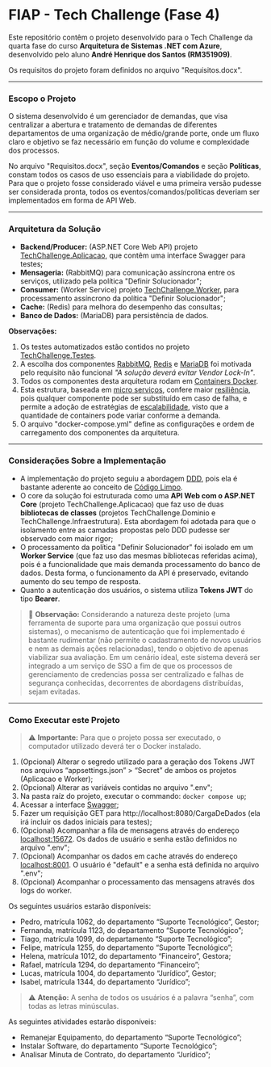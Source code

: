 # FIAP - Tech Challenge (Fase 4)

Este repositório contêm o projeto desenvolvido para o Tech Challenge da quarta fase do curso **Arquitetura de Sistemas .NET com Azure**, desenvolvido pelo aluno **André Henrique dos Santos (RM351909)**.

Os requisitos do projeto foram definidos no arquivo "Requisitos.docx".

---

### Escopo o Projeto

O sistema desenvolvido é um gerenciador de demandas, que visa centralizar a abertura e tratamento de demandas de diferentes departamentos de uma organização de médio/grande porte, onde um fluxo claro e objetivo se faz necessário em função do volume e complexidade dos processos.

No arquivo "Requisitos.docx", seção **Eventos/Comandos** e seção **Políticas**, constam todos os casos de uso essenciais para a viabilidade do projeto.
Para que o projeto fosse considerado viável e uma primeira versão pudesse ser considerada pronta, todos os eventos/comandos/políticas deveriam ser implementados em forma de API Web.

---

### Arquitetura da Solução

- **Backend/Producer:** (ASP.NET Core Web API) projeto <u>TechChallenge.Aplicacao</u>, que contêm uma interface Swagger para testes;
- **Mensageria:** (RabbitMQ) para comunicação assíncrona entre os serviços, utilizado pela política "Definir Solucionador";
- **Consumer:** (Worker Service) projeto <u>TechChallenge.Worker</u>, para processamento assíncrono da política "Definir Solucionador";
- **Cache:** (Redis) para melhora do desempenho das consultas;
- **Banco de Dados:** (MariaDB) para persistência de dados.

**Observações:**
1. Os testes automatizados estão contidos no projeto <u>TechChallenge.Testes</u>.
2. A escolha dos componentes <u>RabbitMQ</u>, <u>Redis</u> e <u>MariaDB</u> foi motivada pelo requisito não funcional *"A solução deverá evitar Vendor Lock-In"*.
3. Todos os componentes desta arquitetura rodam em <u>Containers Docker</u>.
4. Esta estrutura, baseada em <u>micro serviços</u>, confere maior <u>resiliência</u>, pois qualquer componente pode ser substituído em caso de falha, e permite a adoção de estratégias de <u>escalabilidade</u>, visto que a quantidade de containers pode variar conforme a demanda.
5. O arquivo "docker-compose.yml" define as configurações e ordem de carregamento dos componentes da arquitetura.

---

### Considerações Sobre a Implementação

- A implementação do projeto seguiu a abordagem <u>DDD</u>, pois ela é bastante aderente ao conceito de <u>Código Limpo</u>.
- O core da solução foi estruturada como uma **API Web com o ASP.NET Core** (projeto TechChallenge.Aplicacao) que faz uso de duas **bibliotecas de classes** (projetos TechChallenge.Dominio e TechChallenge.Infraestrutura). Esta abordagem foi adotada para que o isolamento entre as camadas propostas pelo DDD pudesse ser observado com maior rigor;
- O processamento da política "Definir Solucionador" foi isolado em um **Worker Service** (que faz uso das mesmas bibliotecas referidas acima), pois é a funcionalidade que mais demanda processamento do banco de dados. Desta forma, o funcionamento da API é preservado, evitando aumento do seu tempo de resposta.
- Quanto a autenticação dos usuários, o sistema utiliza **Tokens JWT** do tipo **Bearer**.
> :memo: **Observação:** Considerando a natureza deste projeto (uma ferramenta de suporte para uma organização que possui outros sistemas), o mecanismo de autenticação que foi implementado é bastante rudimentar (não permite o cadastramento de novos usuários e nem as demais ações relacionadas), tendo o objetivo de apenas viabilizar sua avaliação. Em um cenário ideal, este sistema deverá ser integrado a um serviço de SSO a fim de que os processos de gerenciamento de credencias possa ser centralizado e falhas de segurança conhecidas, decorrentes de abordagens distribuídas, sejam evitadas.

---

### Como Executar este Projeto
> :warning: **Importante:** Para que o projeto possa ser executado, o computador utilizado deverá ter o Docker instalado.

1. (Opcional) Alterar o segredo utilizado para a geração dos Tokens JWT nos arquivos “appsettings.json” > “Secret” de ambos os projetos (Aplicacao e Worker);
2. (Opcional) Alterar as variáveis contidas no arquivo ".env";
3. Na pasta raíz do projeto, executar o commando: ``` docker compose up ```;
4. Acessar a interface [Swagger](http://localhost:8080/swagger/index.html);
5. Fazer um requisição GET para http://localhost:8080/CargaDeDados (ela irá incluir os dados iniciais para testes);
6. (Opcional) Acompanhar a fila de mensagens através do endereço [localhost:15672](http://localhost:15672/). Os dados de usuário e senha estão definidos no arquivo ".env";
7. (Opcional) Acompanhar os dados em cache através do endereço [localhost:8001](http://localhost:8001/). O usuário é "default" e a senha está definida no arquivo ".env";
8. (Opcional) Acompanhar o processamento das mensagens através dos logs do worker.

Os seguintes usuários estarão disponíveis:
- Pedro, matrícula 1062, do departamento “Suporte Tecnológico”, Gestor;
- Fernanda, matrícula 1123, do departamento “Suporte Tecnológico”;
- Tiago, matrícula 1099, do departamento “Suporte Tecnológico”;
- Felipe, matrícula 1255, do departamento “Suporte Tecnológico”;
- Helena, matrícula 1012, do departamento “Financeiro”, Gestora;
- Rafael, matrícula 1294, do departamento “Financeiro”;
- Lucas, matrícula 1004, do departamento “Jurídico”, Gestor;
- Isabel, matrícula 1344, do departamento “Jurídico”;
> :warning: **Atenção:** A senha de todos os usuários é a palavra “senha”, com todas as letras minúsculas.

As seguintes atividades estarão disponíveis:
- Remanejar Equipamento, do departamento “Suporte Tecnológico”;
- Instalar Software, do departamento “Suporte Tecnológico”;
- Analisar Minuta de Contrato, do departamento “Jurídico”;
